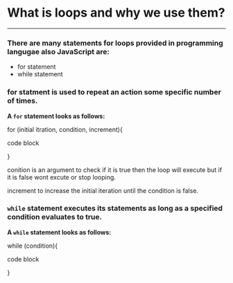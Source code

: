 

# What is loops and why we use them?
-----
### There are many statements for loops provided in programming langugae also JavaScript are:

- for statement
- while statement

### for statment is used to repeat an action some **specific** number of times.

**A `for` statement looks as follows:**

for (initial itration, condition, increment){

   code block
   
}

conition is an argument to check if it is true then the loop will execute but if it is false wont excute or stop looping.

increment to increase the initial iteration until the condition is false.


### `while` statement executes its statements as long as a specified condition evaluates to true. 

**A `while` statement looks as follows:**

while (condition){

code block

}
